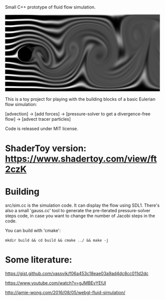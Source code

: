 Small C++ prototype of fluid flow simulation.

<p align="center"><img src="https://github.com/skal65535/flow_sim/blob/main/example.flow.png"></p>

This is a toy project for playing with the building blocks of a basic Eulerian flow simulation: 

[advection] -> [add forces] -> [pressure-solver to get a divergence-free flow] -> [advect tracer particles]

Code is released under MIT license.

# ShaderToy version: https://www.shadertoy.com/view/ft2czK

# Building

src/sim.cc is the simulation code. It can display the flow using SDL1.
There's also a small 'gauss.cc' tool to generate the pre-iterated pressure-solver
steps code, in case you want to change the number of Jacobi steps in the
code.

You can build with 'cmake':

   `mkdir build && cd build && cmake ../ && make -j`

# Some literature:

  https://gist.github.com/vassvik/f06a453c18eae03a9ad4dc8cc011d2dc

  https://www.youtube.com/watch?v=gJMBEvYEfJI

  http://jamie-wong.com/2016/08/05/webgl-fluid-simulation/
